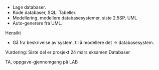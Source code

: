 
- Lage databaser.
- Kode databaser, SQL. Tabeller.
- Modellering, modellere databasesystemer, siste 2.5SP. UML
- Auto-generere fra UML.

Hensikt
- Gå fra beskrivelse av system, til å modellere det -> databasesystem. 

Vurdering:
Siste del er prosjekt
24 mars eksamen Databaser

TA, oppgave-gjennomgang på LAB
